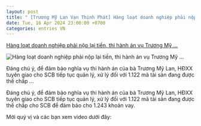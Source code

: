 ```yaml
---
layout: post
title: " [Trương Mỹ Lan Vạn Thịnh Phát] Hàng loạt doanh nghiệp phải nộp lại tiền, thi hành án vụ Trương Mỹ ..."
date: Tue, 16 Apr 2024 23:00:00 +0700
categories: entries VN
---
```

[Hàng loạt doanh nghiệp phải nộp lại tiền, thi hành án vụ Trương Mỹ ...](https://suckhoedoisong.vn/hang-loat-doanh-nghiep-phai-nop-lai-tien-thi-hanh-an-vu-truong-my-lan-van-thinh-phat-nhu-the-nao-169240417065112217.htm)

![Hàng loạt doanh nghiệp phải nộp lại tiền, thi hành án vụ Trương Mỹ ...](https://suckhoedoisong.qltns.mediacdn.vn/zoom/600_315/324455921873985536/2024/4/16/truong-my-lan-17133114336161444251939-0-0-720-1152-crop-1713311437891720306677.jpg)

Đáng chú ý, để đảm bảo nghĩa vụ thi hành án của bà Trương Mỹ Lan, HĐXX tuyên giao cho SCB tiếp tục quản lý, xử lý đối với 1.122 mã tài sản đang được thế chấp ...

Đáng chú ý, để đảm bảo nghĩa vụ thi hành án của bà Trương Mỹ Lan, HĐXX tuyên giao cho SCB tiếp tục quản lý, xử lý đối với 1.122 mã tài sản đang được thế chấp cho SCB để đảm bảo cho 1.243 khoản vay.

Mời quý vị và các bạn xem video dưới đây:





